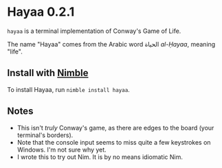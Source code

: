 # Hayaa 0.2.1

`hayaa` is a terminal implementation of Conway's Game of Life.

The name "Hayaa" comes from the Arabic word الحياة *al-Ḥayaa*, meaning "life".

## Install with [Nimble](https://github.com/nim-lang/nimble)

To install Hayaa, run `nimble install hayaa`.

## Notes
* This isn't *truly* Conway's game, as there are edges to the board (your terminal's borders).
* Note that the console input seems to miss quite a few keystrokes on Windows. I'm not sure why yet.
* I wrote this to try out Nim. It is by no means idiomatic Nim.
